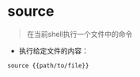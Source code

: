 # source

> 在当前shell执行一个文件中的命令

- 执行给定文件的内容：

`source {{path/to/file}}`

[#]: contributors: ([jim.大团结]，[仁人])